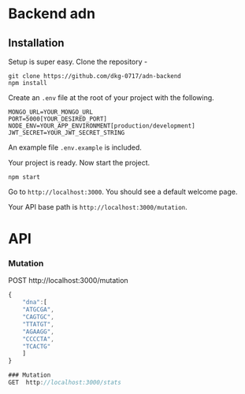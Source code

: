 # Backend adn
## Installation

Setup is super easy. Clone the repository - 

```shell script
git clone https://github.com/dkg-0717/adn-backend
npm install
```

Create an ``.env`` file at the root of your project with the following.  

```dotenv
MONGO_URL=YOUR_MONGO_URL
PORT=5000[YOUR_DESIRED_PORT]
NODE_ENV=YOUR_APP_ENVIRONMENT[production/development]
JWT_SECRET=YOUR_JWT_SECRET_STRING
```

An example file `.env.example` is included.

Your project is ready. Now start the project.

```shell script
npm start
```

Go to ``http://localhost:3000``. You should see a default welcome page.

Your API base path is ``http://localhost:3000/mutation``.

# API

### Mutation
POST  http://localhost:3000/mutation

```js
{
    "dna":[
    "ATGCGA",
    "CAGTGC",
    "TTATGT",
    "AGAAGG",
    "CCCCTA",
    "TCACTG"
    ]
}

### Mutation
GET  http://localhost:3000/stats
